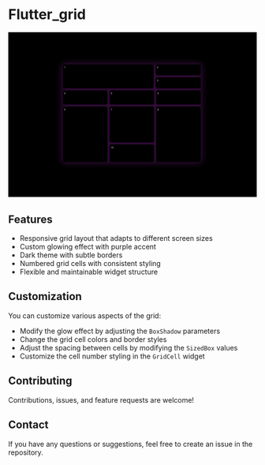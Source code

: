 # Flutter_grid

![Grid Layout Preview](assets/flutter_grid_preview.png)

## Features

- Responsive grid layout that adapts to different screen sizes
- Custom glowing effect with purple accent
- Dark theme with subtle borders
- Numbered grid cells with consistent styling
- Flexible and maintainable widget structure

## Customization

You can customize various aspects of the grid:

- Modify the glow effect by adjusting the `BoxShadow` parameters
- Change the grid cell colors and border styles
- Adjust the spacing between cells by modifying the `SizedBox` values
- Customize the cell number styling in the `GridCell` widget

## Contributing

Contributions, issues, and feature requests are welcome!

## Contact

If you have any questions or suggestions, feel free to create an issue in the repository.
